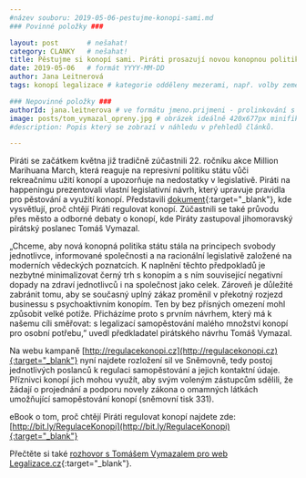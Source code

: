 ```yaml
---
#název souboru: 2019-05-06-pestujme-konopi-sami.md
### Povinné položky ###

layout: post       # nešahat!
category: CLANKY   # nešahat!
title: Pěstujme si konopí sami. Piráti prosazují novou konopnou politiku státu
date: 2019-05-06   # formát YYYY-MM-DD
author: Jana Leitnerová
tags: konopí legalizace # kategorie odděleny mezerami, např. volby zemědělství životní-prostředí piráti (viz https://jihomoravsky.pirati.cz/tags/)

### Nepovinné položky ###
authorId: jana.leitnerova # ve formátu jmeno.prijmeni - prolinkování s profilem přes uid
image: posts/tom_vymazal_opreny.jpg # obrázek ideálně 420x677px minifikovaný přes https://tinypng.com/
#description: Popis který se zobrazí v náhledu v přehledů článků.

---
```


Piráti se začátkem května již tradičně zúčastnili 22. ročníku akce Million Marihuana March, která reaguje na represivní politiku státu vůči rekreačnímu užití konopí a upozorňuje na nedostatky v legislativě. Piráti na happeningu prezentovali vlastní legislativní návrh, který upravuje pravidla pro pěstování a využití konopí. Představili [dokument](https://www.pirati.czbagrrr/pdf/ebook-regulace-konopi.pdf){:target="_blank"}, kde vysvětlují, proč chtějí Piráti regulovat konopí. Zúčastnili se také průvodu přes město a odborné debaty o konopí, kde Piráty zastupoval jihomoravský pirátský poslanec Tomáš Vymazal.

„Chceme, aby nová konopná politika státu stála na principech svobody jednotlivce, informované společnosti a na racionální legislativě založené na moderních vědeckých poznatcích. K naplnění těchto předpokladů je nezbytné minimalizovat černý trh s konopím a s ním související negativní dopady na zdraví jednotlivců i na společnost jako celek. Zároveň je důležité zabránit tomu, aby se současný uplný zákaz proměnil v překotný rozjezd businessu s psychoaktivním konopím. Ten by bez přísných omezení mohl způsobit velké potíže. Přicházíme proto s prvním návrhem, který má k našemu cíli směřovat: s legalizací samopěstování malého množství konopí pro osobní potřebu,” uvedl předkladatel pirátského návrhu Tomáš Vymazal.

Na webu kampaně [http://regulacekonopi.cz](http://regulacekonopi.cz){:target="_blank"} nyní najdete rozložení sil ve Sněmovně, tedy postoj jednotlivých poslanců k regulaci samopěstování a jejich kontaktní údaje. Příznivci konopí jich mohou využít, aby svým voleným zástupcům sdělili, že žádají o projednání a podporu novely zákona o omamných látkách umožňující samopěstování konopí (sněmovní tisk 331).

eBook o tom, proč chtějí Piráti regulovat konopí najdete zde: [http://bit.ly/RegulaceKonopi](http://bit.ly/RegulaceKonopi){:target="_blank"}

Přečtěte si také [rozhovor s Tomášem Vymazalem pro web Legalizace.cz](http://www.magazin-legalizace.cz/cs/articles/detail/3527-tomas-vymazal-prohibice-je-naprosty-nesmysl){:target="_blank"}.
